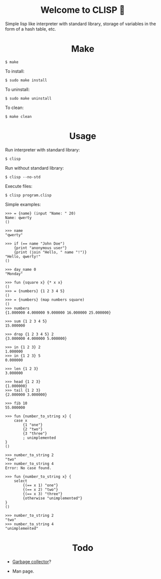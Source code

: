 <h1 align="center">Welcome to CLISP 🌿</h1>

Simple lisp like interpreter with standard library, storage of variables in the form of a hash table, etc.

<h1 align="center">Make</h1>

```
$ make
```

To install:

```
$ sudo make install
```

To uninstall:

```
$ sudo make uninstall
```

To clean:

```
$ make clean
```

<h1 align="center">Usage</h1>

Run interpreter with standard library:

```
$ clisp
```

Run without standard library:

```
$ clisp --no-std
```

Execute files:

```
$ clisp program.clisp
```

Simple examples:

```
>>> = {name} (input "Name: " 20)
Name: qwerty
()

>>> name
"qwerty"

>>> if (== name "John Doe")
	{print "anonymous user"}
	{print (join "Hello, " name "!")}
"Hello, qwerty!"
()
```

```
>>> day_name 0
"Monday"
```

```
>>> fun {square x} {* x x}
()
>>> = {numbers} {1 2 3 4 5}
()
>>> = {numbers} (map numbers square)
()
>>> numbers
{1.000000 4.000000 9.000000 16.000000 25.000000}
```

```
>>> sum {1 2 3 4 5}
15.000000

>>> drop {1 2 3 4 5} 2
{3.000000 4.000000 5.000000}

>>> in {1 2 3} 2
1.000000
>>> in {1 2 3} 5
0.000000

>>> len {1 2 3}
3.000000

>>> head {1 2 3}
{1.000000}
>>> tail {1 2 3}
{2.000000 3.000000}

>>> fib 10
55.000000
```

```
>>> fun {number_to_string x} {
	case x
    	{1 "one"}
    	{2 "two"}
    	{3 "three"}
    	; unimplemented
}
()

>>> number_to_string 2
"two"
>>> number_to_string 4
Error: No case found.
```

```
>>> fun {number_to_string x} {
	select
    	{(== x 1) "one"}
    	{(== x 2) "two"}
    	{(== x 3) "three"}
    	{otherwise "unimplemented"}
}
()

>>> number_to_string 2
"two"
>>> number_to_string 4
"unimplemented"
```

<h1 align="center">Todo</h1>

- [Garbage collector](http://journal.stuffwithstuff.com/2013/12/08/babys-first-garbage-collector/)?

- Man page.
